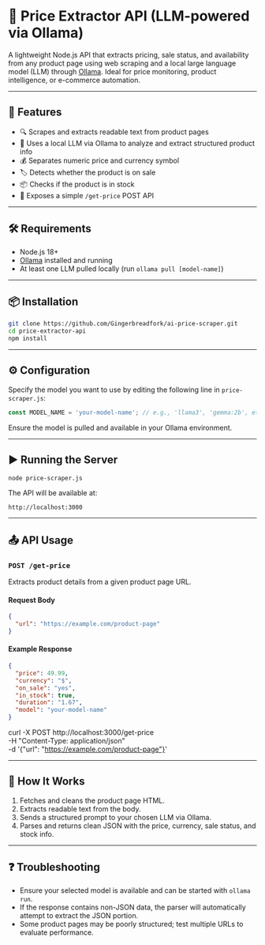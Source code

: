 # 🛒 Price Extractor API (LLM-powered via Ollama)

A lightweight Node.js API that extracts pricing, sale status, and availability from any product page using web scraping and a local large language model (LLM) through [Ollama](https://ollama.com/). Ideal for price monitoring, product intelligence, or e-commerce automation.

---

## 🚀 Features

* 🔍 Scrapes and extracts readable text from product pages
* 🧠 Uses a local LLM via Ollama to analyze and extract structured product info
* 💰 Separates numeric price and currency symbol
* 🏷️ Detects whether the product is on sale
* 📦 Checks if the product is in stock
* 🔄 Exposes a simple `/get-price` POST API

---

## 🛠️ Requirements

* Node.js 18+
* [Ollama](https://ollama.com/) installed and running
* At least one LLM pulled locally (run `ollama pull [model-name]`)

---

## 📦 Installation

```bash
git clone https://github.com/Gingerbreadfork/ai-price-scraper.git
cd price-extractor-api
npm install
```

---

## ⚙️ Configuration

Specify the model you want to use by editing the following line in `price-scraper.js`:

```js
const MODEL_NAME = 'your-model-name'; // e.g., 'llama3', 'gemma:2b', etc.
```

Ensure the model is pulled and available in your Ollama environment.

---

## ▶️ Running the Server

```bash
node price-scraper.js
```

The API will be available at:

```
http://localhost:3000
```

---

## 📤 API Usage

### `POST /get-price`

Extracts product details from a given product page URL.

#### Request Body

```json
{
  "url": "https://example.com/product-page"
}
```

#### Example Response

```json
{
  "price": 49.99,
  "currency": "$",
  "on_sale": "yes",
  "in_stock": true,
  "duration": "1.67",
  "model": "your-model-name"
}
```

curl -X POST http://localhost:3000/get-price \
  -H "Content-Type: application/json" \
  -d '{"url": "https://example.com/product-page"}'

---

## 🧠 How It Works

1. Fetches and cleans the product page HTML.
2. Extracts readable text from the body.
3. Sends a structured prompt to your chosen LLM via Ollama.
4. Parses and returns clean JSON with the price, currency, sale status, and stock info.

---

## ❓ Troubleshooting

* Ensure your selected model is available and can be started with `ollama run`.
* If the response contains non-JSON data, the parser will automatically attempt to extract the JSON portion.
* Some product pages may be poorly structured; test multiple URLs to evaluate performance.
